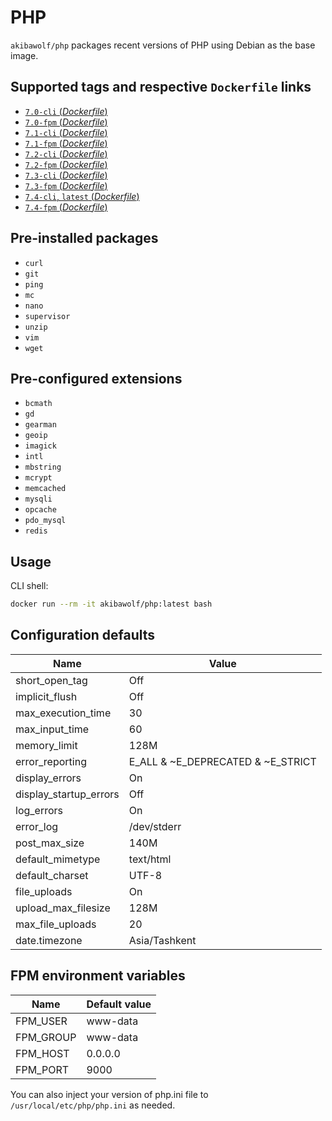 # PHP


`akibawolf/php` packages recent versions of PHP using Debian as the base image.

## Supported tags and respective `Dockerfile` links

- [`7.0-cli` (*Dockerfile*)](https://github.com/AkibaWolf/docker-php/tree/master/7.0-cli/Dockerfile)
- [`7.0-fpm` (*Dockerfile*)](https://github.com/AkibaWolf/docker-php/tree/master/7.0-fpm/Dockerfile)
- [`7.1-cli` (*Dockerfile*)](https://github.com/AkibaWolf/docker-php/tree/master/7.1-cli/Dockerfile)
- [`7.1-fpm` (*Dockerfile*)](https://github.com/AkibaWolf/docker-php/tree/master/7.1-fpm/Dockerfile)
- [`7.2-cli` (*Dockerfile*)](https://github.com/AkibaWolf/docker-php/tree/master/7.2-cli/Dockerfile)
- [`7.2-fpm` (*Dockerfile*)](https://github.com/AkibaWolf/docker-php/tree/master/7.2-fpm/Dockerfile)
- [`7.3-cli` (*Dockerfile*)](https://github.com/AkibaWolf/docker-php/tree/master/7.3-cli/Dockerfile)
- [`7.3-fpm` (*Dockerfile*)](https://github.com/AkibaWolf/docker-php/tree/master/7.3-fpm/Dockerfile)
- [`7.4-cli`, `latest` (*Dockerfile*)](https://github.com/AkibaWolf/docker-php/tree/master/7.4-cli/Dockerfile)
- [`7.4-fpm` (*Dockerfile*)](https://github.com/AkibaWolf/docker-php/tree/master/7.4-fpm/Dockerfile)

## Pre-installed packages

- `curl`
- `git`
- `ping`
- `mc`
- `nano`
- `supervisor`
- `unzip`
- `vim`
- `wget`

## Pre-configured extensions

- `bcmath`
- `gd`
- `gearman`
- `geoip`
- `imagick`
- `intl`
- `mbstring`
- `mcrypt`
- `memcached`
- `mysqli`
- `opcache`
- `pdo_mysql`
- `redis`

## Usage

CLI shell:

```bash
docker run --rm -it akibawolf/php:latest bash
```

## Configuration defaults

| Name                   | Value                             |
| ---------------------- | --------------------------------- |
| short_open_tag         | Off                               |
| implicit_flush         | Off                               |
| max_execution_time     | 30                                |
| max_input_time         | 60                                |
| memory_limit           | 128M                              |
| error_reporting        | E_ALL & ~E_DEPRECATED & ~E_STRICT |
| display_errors         | On                                |
| display_startup_errors | Off                               |
| log_errors             | On                                |
| error_log              | /dev/stderr                       |
| post_max_size          | 140M                              |
| default_mimetype       | text/html                         |
| default_charset        | UTF-8                             |
| file_uploads           | On                                |
| upload_max_filesize    | 128M                              |
| max_file_uploads       | 20                                |
| date.timezone          | Asia/Tashkent                     |

## FPM environment variables

| Name      | Default value |
| --------- | ------------- |
| FPM_USER  | www-data      |
| FPM_GROUP | www-data      |
| FPM_HOST  | 0.0.0.0       |
| FPM_PORT  | 9000          |

You can also inject your version of php.ini file to `/usr/local/etc/php/php.ini` as needed.
